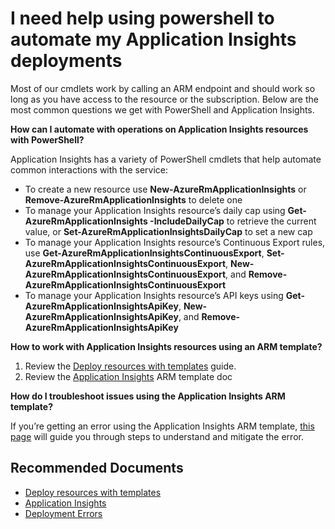 <properties 
    pageTitle="I need help using powershell to automate my Application Insights deployments"
    description="General troubleshooting guide for ARM deployment"
    service="microsoft.insights"
    resource="components"
    authors="debugthings"
    ms.author="jamdavi"
    articleId="insights-powershell"
    displayOrder="97"
    selfHelpType="generic"
    cloudEnvironments="public"
    productPesIds="15693" 
    supportTopicIds="32602216, 32632995"
 />
 
# I need help using powershell to automate my Application Insights deployments

Most of our cmdlets work by calling an ARM endpoint and should work so long as you have access to the resource or the subscription. Below are the most common questions we get with PowerShell and Application Insights.<br>

**How can I automate with operations on Application Insights resources with PowerShell?**

Application Insights has a variety of PowerShell cmdlets that help automate common interactions with the service:

* To create a new resource use **New-AzureRmApplicationInsights** or **Remove-AzureRmApplicationInsights** to delete one 
* To manage your Application Insights resource’s daily cap using **Get-AzureRmApplicationInsights -IncludeDailyCap** to retrieve the current value, or **Set-AzureRmApplicationInsightsDailyCap** to set a new cap
* To manage your Application Insights resource’s Continuous Export rules, use **Get-AzureRmApplicationInsightsContinuousExport**, **Set-AzureRmApplicationInsightsContinuousExport**, **New-AzureRmApplicationInsightsContinuousExport**, and **Remove-AzureRmApplicationInsightsContinuousExport**
* To manage your Application Insights resource’s API keys using **Get-AzureRmApplicationInsightsApiKey**, **New-AzureRmApplicationInsightsApiKey**, and **Remove-AzureRmApplicationInsightsApiKey**

**How to work with Application Insights resources using an ARM template?**<br>

1. Review the [Deploy resources with templates](https://docs.microsoft.com/azure/azure-resource-manager/resource-group-template-deploy) guide.
2. Review the [Application Insights](https://docs.microsoft.com/azure/azure-monitor/app/powershell#create-an-azure-resource-manager-template) ARM template doc

**How do I troubleshoot issues using the Application Insights ARM template?**

If you’re getting an error using the Application Insights ARM template, [this page](https://docs.microsoft.com/azure/azure-resource-manager/resource-manager-common-deployment-errors) will guide you through steps to understand and mitigate the error. 

## **Recommended Documents**

* [Deploy resources with templates](https://docs.microsoft.com/azure/azure-resource-manager/resource-group-template-deploy)
* [Application Insights](https://docs.microsoft.com/azure/azure-monitor/app/powershell#create-an-azure-resource-manager-template)
* [Deployment Errors](https://docs.microsoft.com/azure/azure-resource-manager/resource-manager-common-deployment-errors)
